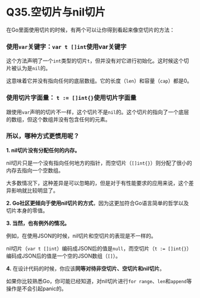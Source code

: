 # Q35.空切片与nil切片

在Go里面使用切片的时候，有两个可以让你得到看起来像空切片的方法：

### 使用`var`关键字：`var t []int`使用var关键字

这个方法声明了一个`int`类型的切片`t`，但并没有对它进行初始化。这时候这个切片被认为是`nil`的。

这意味着它并没有指向任何的底层数组。它的长度（`len`）和容量（`cap`）都是0。

### 使用切片字面量： `t := []int{}`使用切片字面量

跟使用`var`声明的切片不一样，这个切片不是`nil`的。这个切片的指向了一个底层的数组，但这个数组并没有包含任何的元素。

### 所以，哪种方式更惯用呢？

**1. nil切片没有分配任何的内存。**

nil切片只是一个没有指向任何地方的指针，而空切片（`[]int{}`）则分配了很小的内存去指向一个空数组。

大多数情况下，这种差异是可以忽略的，但是对于有性能要求的应用来说，这个差异影响就比较明显了。

**2. Go社区更倾向于使用nil切片的方式**，因为这更加符合Go语言简单的哲学以及切片本身的零值。

**3. 当然，也有例外的情况。**

例如，在使用JSON的时候，nil切片和空切片的表现是不一样的。

nil切片（`var t []int`）编码成JSON后的值是`null`，而空切片（`t := []int{}`）编码成JSON后的值是一个空的JSON数组（`[]`）。

**4.** 在设计代码的时候，你应该**同等对待非空切片、空切片和nil切片**。

如果你比较熟悉Go，你可能已经知道，对nil切片进行`for range`、`len`和`append`等操作是不会引起panic的。